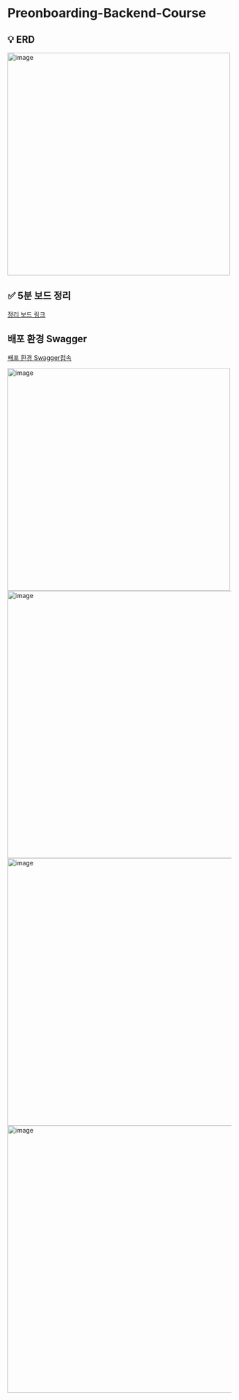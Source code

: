 # Preonboarding-Backend-Course

## 💡 ERD  
<img width="500" alt="image" src="https://github.com/user-attachments/assets/aba37361-0b30-401f-84d2-4da77639d08e">


## ✅  5분 보드 정리
[정리 보드 링크](https://large-orchid-b96.notion.site/c6e408f9bbca4d6c988ca0162cc8d20e?pvs=4)

## 배포 환경 Swagger
[배포 환경 Swagger접속](http://43.203.125.52:8080/swagger-ui/index.html)  

<img width="500" alt="image" src="https://github.com/user-attachments/assets/cab994d5-b6c7-4f28-9058-13b36b9e21ac">
<img width="600" alt="image" src="https://github.com/user-attachments/assets/d6bc9700-9ab7-4659-9a7d-061bac33ea0b">
<img width="600" alt="image" src="https://github.com/user-attachments/assets/db9b4840-b178-42b6-afba-4fe3dbc13783">
<img width="600" alt="image" src="https://github.com/user-attachments/assets/c55cb27f-1151-47d3-84cd-cde9b73ed216">
